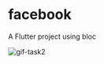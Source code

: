 # facebook

A Flutter project using bloc


![gif-task2](https://user-images.githubusercontent.com/68358428/133857178-68689206-8380-42af-b79e-7ca1098baf44.gif)
